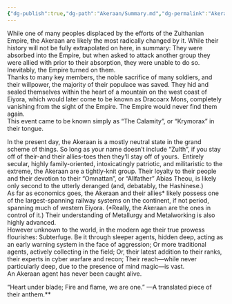 ```yaml
---
{"dg-publish":true,"dg-path":"Akeraan/Summary.md","dg-permalink":"Akeraan/Summary","permalink":"/Akeraan/Summary/"}
---
```


While one of many peoples displaced by the efforts of the Zulthanian Empire, the Akeraan are likely the most radically changed by it. While their history will not be fully extrapolated on here, in summary: They were absorbed into the Empire, but when asked to attack another group they were allied with prior to their absorption, they were unable to do so.  
Inevitably, the Empire turned on them.  
Thanks to many key members, the noble sacrifice of many soldiers, and their willpower, the majority of their populace was saved. They hid and sealed themselves within the heart of a mountain on the west coast of Eiyora, which would later come to be known as Dracoarx Mons, completely vanishing from the sight of the Empire. The Empire would never find them again.  
This event came to be known simply as “The Calamity”, or “Krymorax” in their tongue.

In the present day, the Akeraan is a mostly neutral state in the grand scheme of things. So long as your name doesn’t include “Zulth”, if you stay off of their-and their allies-toes then they’ll stay off of yours. 
Entirely secular, highly family-oriented, intoxicatingly patriotic, and militaristic to the extreme, the Akeraan are a tightly-knit group. Their loyalty to their people and their devotion to their “Omnattan”, or “Allfather” Abias Theou, is likely only second to the utterly deranged (and, debatably, the Hashinese.)  
As far as economics goes, the Akeraan and their allies* likely possess one of the largest-spanning railway systems on the continent, if not period, spanning much of western Eiyora. (*Really, the Akeraan are the ones in control of it.) Their understanding of Metallurgy and Metalworking is also highly advanced.  
However unknown to the world, in the modern age their true prowess flourishes: Subterfuge. Be it through sleeper agents, hidden deep, acting as an early warning system in the face of aggression; Or more traditional agents, actively collecting in the field; Or, their latest addition to their ranks, their experts in cyber warfare and recon; Their reach—while never particularly deep, due to the presence of mind magic—is vast.  
An Akeraan agent has never been caught alive.

“Heart under blade; Fire and flame, we are one.” —A translated piece of their anthem.**